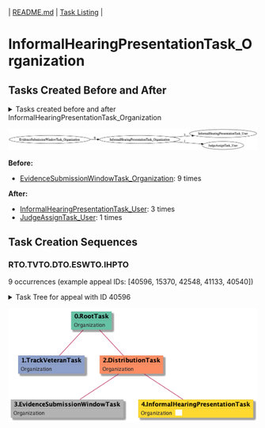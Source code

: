| [README.md](/README.md) | [Task Listing](tasklist.md) |

# InformalHearingPresentationTask_Organization

## Tasks Created Before and After

<details><summary>Tasks created before and after InformalHearingPresentationTask_Organization</summary>

```
digraph G {
rankdir="LR";
"InformalHearingPresentationTask_Organization" -> "InformalHearingPresentationTask_User" [label=3]
"InformalHearingPresentationTask_Organization" -> "JudgeAssignTask_User" [label=1]
"EvidenceSubmissionWindowTask_Organization" -> "InformalHearingPresentationTask_Organization" [label=9]
}
```
</details>

![InformalHearingPresentationTask_Organization](dot/InformalHearingPresentationTask_Organization.dot.png)

**Before:**

   * [EvidenceSubmissionWindowTask_Organization](EvidenceSubmissionWindowTask_Organization.md): 9 times

**After:**

   * [InformalHearingPresentationTask_User](InformalHearingPresentationTask_User.md): 3 times
   * [JudgeAssignTask_User](JudgeAssignTask_User.md): 1 times

## Task Creation Sequences

### RTO.TVTO.DTO.ESWTO.IHPTO

9 occurrences (example appeal IDs: [40596, 15370, 42548, 41133, 40540])

<details><summary>Task Tree for appeal with ID 40596</summary>

```
@startuml
skinparam {
  ObjectBorderColor #555
  ObjectBorderThickness 0
  ObjectFontStyle bold
  ObjectFontSize 14
  ObjectAttributeFontColor #333
  ObjectAttributeFontSize 12
}
  object 0.RootTask #66c2a5 {
Organization
}
  object 1.TrackVeteranTask #8da0cb {
Organization
}
  object 2.DistributionTask #fc8d62 {
Organization
}
  object 3.EvidenceSubmissionWindowTask #b3b3b3 {
Organization
}
  object 4.InformalHearingPresentationTask #ffd92f {
Organization  <back:white>    </back>
}
0.RootTask -- 1.TrackVeteranTask
0.RootTask -- 2.DistributionTask
2.DistributionTask -- 3.EvidenceSubmissionWindowTask
2.DistributionTask -- 4.InformalHearingPresentationTask
@enduml
```
</details>

![RTO.TVTO.DTO.ESWTO.IHPTO-40596](uml/RTO.TVTO.DTO.ESWTO.IHPTO-40596.png)

